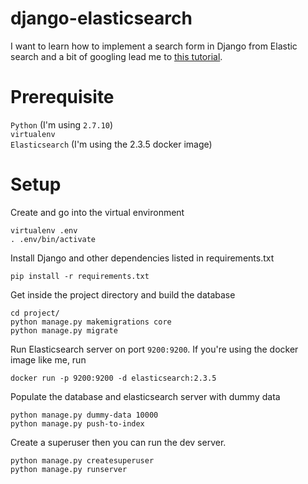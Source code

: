 # django-elasticsearch
I want to learn how to implement a search form in Django from Elastic search
and a bit of googling lead me to [this tutorial](https://qbox.io/blog/how-to-elasticsearch-python-django-part1).

# Prerequisite
`Python` (I'm using `2.7.10`)  
`virtualenv`  
`Elasticsearch` (I'm using the 2.3.5 docker image)

# Setup
Create and go into the virtual environment

    virtualenv .env
    . .env/bin/activate
Install Django and other dependencies listed in requirements.txt

    pip install -r requirements.txt
Get inside the project directory and build the database

    cd project/
    python manage.py makemigrations core
    python manage.py migrate
Run Elasticsearch server on port `9200:9200`. If you're using the
docker image like me, run

    docker run -p 9200:9200 -d elasticsearch:2.3.5
Populate the database and elasticsearch server with dummy data 

    python manage.py dummy-data 10000
    python manage.py push-to-index
Create a superuser then you can run the dev server.

    python manage.py createsuperuser
    python manage.py runserver
